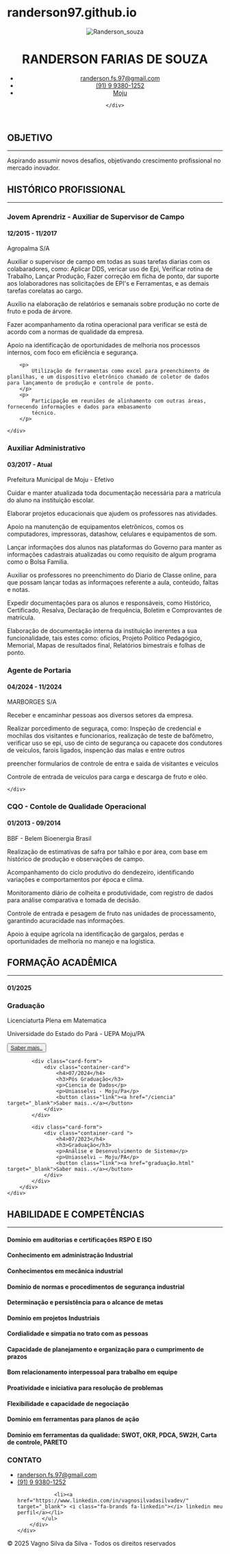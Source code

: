 # randerson97.github.io
<html lang="pt-BR"><head><style>body {transition: opacity ease-in 0.2s; } 
body[unresolved] {opacity: 0; display: block; overflow: hidden; position: relative; } 
</style>
    <meta charset="UTF-8">
    <meta name="viewport" content="width=device-width, initial-scale=1.0">
    <link rel="stylesheet" href="https://cdnjs.cloudflare.com/ajax/libs/font-awesome/6.7.2/css/all.min.css" integrity="sha512-Evv84Mr4kqVGRNSgIGL/F/aIDqQb7xQ2vcrdIwxfjThSH8CSR7PBEakCr51Ck+w+/U6swU2Im1vVX0SVk9ABhg==" crossorigin="anonymous" referrerpolicy="no-referrer">
    <link rel="stylesheet" href="asset/Css/style.css">
    <title>RANDERSON FARIAS DE SOUZA</title>
</head>

<body>

<header>
    <div class="imagem_logo">
        <img class="logo" src="img/WhatsApp Image 2025-03-24 at 8.29.09 PM.jpeg" alt="Randerson_souza">
    </div>
    <div class="titulo">
        <h1>RANDERSON FARIAS DE SOUZA</h1>
        <ul>
            <li><a href="mailto:randerson.fs.97@gmail.com"> <i class="fa-regular fa-envelope"></i> randerson.fs.97@gmail.com</a>
            </li>
            <li><a href="https://api.whatsapp.com/send?phone=5591993801252"><i class="fa-brands fa-whatsapp"></i>
                (91) 9 9380-1252</a></li>
            <li><a href="https://www.google.com/maps/place/Moju,+PA,+68450-000/@-1.8904055,-48.7781718,15z/data=!3m1!4b1!4m6!3m5!1s0x92bcabb0fb7bb561:0xd6ea1353ddfe30ea!8m2!3d-1.8867581!4d-48.7657371!16s%2Fm%2F09rs6l1?entry=ttu&amp;g_ep=EgoyMDI1MDQxNi4xIKXMDSoASAFQAw%3D%3D"><i class="fa-solid fa-location-dot"></i> Moju</a></li>
        </ul>
        
    </div>
</header>

<section id="conatine-geral">
    <div class="containe">
        <h2><i class="fas fa-bullseye"></i> OBJETIVO</h2>
        <hr>
        <p>Aspirando assumir novos desafios, objetivando crescimento profissional no mercado inovador.</p>
        <h2><i class="fa-solid fa-briefcase"></i> HISTÓRICO PROFISSIONAL</h2>
        <hr>
    </div>
</section>
<section class="card" id="conatine-geral">
    <div class="container-card">
        <h3>Jovem Aprendriz - Auxiliar de Supervisor de Campo </h3>
        <h4>12/2015 - 11/2017</h4>
        <p>Agropalma S/A</p>
        <p>Auxiliar o supervisor de campo em todas as suas tarefas diarias com os colabaradores, como: Aplicar DDS, vericar uso de Epi, Verificar rotina de Trabalho, Lançar Produção, Fazer correção em ficha de ponto, dar suporte aos lolaboradores nas solicitações de EPI's e Ferramentas, e as demais tarefas corelatas ao cargo. 
        </p>
        <p>Auxílio na elaboração de relatórios e semanais sobre produção no corte de fruto e poda de árvore.
        </p>
        <p>Fazer acompanhamento da rotina operacional para verificar se está de acordo com a normas de qualidade da empresa. 
        </p>
        <p>
            Apoio na identificação de oportunidades de melhoria nos processos internos, com foco em eficiência e
            segurança.
        </p>
        
        <p>
            Utilização de ferramentas como excel para preenchimento de planilhas, e um dispositivo eletrônico chamado de coletor de dados para lançamento de produção e controle de ponto.
        </p>
        <p>
            Participação em reuniões de alinhamento com outras áreas, fornecendo informações e dados para embasamento
            técnico.
        </p>

    </div>
</section>

<section class="card" id="conatine-geral">
    <div class="container-card">
        <h3>Auxiliar Administrativo</h3>
        <h4>03/2017 - Atual</h4>
        <p>Prefeitura Municipal de Moju - Efetivo</p>
        <p>Cuidar e manter atualizada toda documentação necessária para a matrícula do aluno na instituição escolar.
        </p>
        <p>Elaborar projetos educacionais que ajudem os professores nas atividades.</p>
        <p>
            Apoio na manutenção de equipamentos eletrônicos, comos os computadores, impressoras, datashow, celulares e equipamentos de som.
        </p>
        <p>
Lançar informações dos alunos nas plataformas do Governo para manter as informações cadastrais atualizadas ou como requisito de algum programa como o Bolsa Familia.        </p>
        <p>Auxiliar os professores no preenchimento do Diario de Classe online, para que possam lançar todas as informaçoes referente a aula, conteúdo, faltas e notas.</p>
        <p>
        </p><p>Expedir documentações para os alunos e responsáveis, como Histórico, Certificado, Resalva, Declaração de frequência, Boletim e Comprovantes de matrícula.  </p>
        <p>Elaboração de documentação interna da instituição inerentes a sua funcionalidade, tais estes como: oficios, Projeto Politico Pedagógico, Memorial, Mapas de resultados final, Relatórios bimestrais e folhas de ponto.</p>
    </div>
</section>

<section class="card" id="conatine-geral">
    <div class="container-card">
        <h3>Agente de Portaria </h3>
        <h4>04/2024 - 11/2024</h4>
        <p>MARBORGES S/A</p>
        <p>Receber e encaminhar pessoas aos diversos setores da empresa.</p>
        <p>Realizar porcedimento de seguraça, como: Inspeção de credencial e mochilas dos visitantes e funcionarios, realização de teste de bafômetro, verificar uso se epi, uso de cinto de segurança ou capacete dos condutores de veículos, farois ligados, inspenção das malas e entre outros</p>
        <p>
preencher formularios de controle de entra e saida de visitantes e veiculos         </p>
        <p>
Controle de entrada de veiculos para carga e descarga de fruto e oléo.        </p>
        
    </div>
</section>



<section class="card" id="conatine-geral">
    <div class="container-card">
        <h3>CQO - Contole de Qualidade Operacional</h3>
        <h4>01/2013 - 09/2014</h4>
        <p>BBF - Belem Bioenergia Brasil</p>
        <p>
            Realização de estimativas de safra por talhão e por área, com base em histórico de produção e observações de campo.
        </p>
        <p>
            Acompanhamento do ciclo produtivo do dendezeiro, identificando variações e comportamentos por época e clima.
        </p>
        <p>
            Monitoramento diário de colheita e produtividade, com registro de dados para análise comparativa e tomada de decisão.
        </p>
        <p>
            Controle de entrada e pesagem de fruto nas unidades de processamento, garantindo acuracidade nas informações.
        </p>
        <p>
            Apoio à equipe agrícola na identificação de gargalos, perdas e oportunidades de melhoria no manejo e na logística.
        </p>
    </div>
</section><section>
    <div class="containe" id="conatine-geral">
        <h2><i class="fas fa-graduation-cap"></i> FORMAÇÃO ACADÊMICA</h2>
        <hr>
        <div class="container-cards">
            <div class="card-form"><a></a>
                <div class="container-card">
                    <h4>01/2025</h4>
                    <h3>Graduação</h3>
                    <p>Licenciaturta Plena em Matematica </p>
                    <p>Universidade do Estado do Pará - UEPA Moju/PA</p>
                    <button class="link"><a href="/gestao" target="_blank">Saber mais..</a></button>
                </div>
            </div>

            <div class="card-form">
                <div class="container-card">
                    <h4>07/2024</h4>
                    <h3>Pós Graduação</h3>
                    <p>Ciencia de Dados</p>
                    <p>Uniasselvi - Moju/Pa</p>
                    <button class="link"><a href="/ciencia" target="_blank">Saber mais..</a></button>
                </div>
            </div>

            <div class="card-form">
                <div class="container-card ">
                    <h4>07/2023</h4>
                    <h3>Graduação</h3>
                    <p>Análise e Desenvolvimento de Sistema</p>
                    <p>Uniasselvi – Moju/PA</p>
                    <button class="link"><a href="graduação.html" target="_blank">Saber mais..</a></button>
                </div>
            </div>
        </div>
    </div>
</section>

<section>
    <div class="containe">
        <h2 class="quebra"><i class="far fa-check-circle"></i> HABILIDADE E COMPETÊNCIAS</h2>
        <hr>
        <div class="habilidade">
            <h4><i class="fas fa-circle"></i> Domínio em auditorias e certificações RSPO E ISO</h4>
            <h4><i class="fas fa-circle"></i> Conhecimento em administração Industrial</h4>
            <h4><i class="fas fa-circle"></i> Conhecimentos em mecânica industrial</h4>
            <h4><i class="fas fa-circle"></i> Domínio de normas e procedimentos de segurança industrial</h4>
            <h4><i class="fas fa-circle"></i> Determinação e persistência para o alcance de metas</h4>
            <h4><i class="fas fa-circle"></i> Domínio em projetos Industriais</h4>
            <h4><i class="fas fa-circle"></i> Cordialidade e simpatia no trato com as pessoas</h4>
            <h4><i class="fas fa-circle"></i> Capacidade de planejamento e organização para o cumprimento de prazos</h4>
            <h4><i class="fas fa-circle"></i> Bom relacionamento interpessoal para trabalho em equipe</h4>
            <h4><i class="fas fa-circle"></i> Proatividade e iniciativa para resolução de problemas</h4>
            <h4><i class="fas fa-circle"></i> Flexibilidade e capacidade de negociação</h4>
            <h4><i class="fas fa-circle"></i> Domínio em ferramentas para planos de ação</h4>
            <h4><i class="fas fa-circle"></i> Dominio em ferramentas da qualidade: SWOT, OKR, PDCA, 5W2H, Carta de
                controle, PARETO</h4>
        </div>
    </div>
</section>

<section>
    <div class="contato">
        <h3>CONTATO</h3>
        <div class="emal">
            <ul id="contato">
                <li><a href="mailto:randerson.fs.97@gmail.com"> <i class="fa-regular fa-envelope"></i> randerson.fs.97@gmail.com</a></li>
                <li><a href="https://api.whatsapp.com/send?phone=5591993801252"><i class="fa-brands fa-whatsapp"></i> (91) 9 9380-1252</a></li>
               
                <li><a href="https://www.linkedin.com/in/vagnosilvadasilvadev/" target="_blank"> <i class="fa-brands fa-linkedin"></i> linkedin meu perfil</a></li>
            </ul>
        </div>
    </div>
</section>

<footer>
    <p>© 2025 Vagno Silva da Silva - Todos os direitos reservados</p>
</footer>


<veepn-guard-alert><style>@font-face{font-family:FigtreeVF;src:url(chrome-extension://majdfhpaihoncoakbjgbdhglocklcgno/fonts/FigtreeVF.woff2) format("woff2 supports variations"),url(chrome-extension://majdfhpaihoncoakbjgbdhglocklcgno/fonts/FigtreeVF.woff2) format("woff2-variations");font-weight:100 1000;font-display:swap}</style></veepn-guard-alert><veepn-lock-screen><style>@font-face{font-family:FigtreeVF;src:url(chrome-extension://majdfhpaihoncoakbjgbdhglocklcgno/fonts/FigtreeVF.woff2) format("woff2 supports variations"),url(chrome-extension://majdfhpaihoncoakbjgbdhglocklcgno/fonts/FigtreeVF.woff2) format("woff2-variations");font-weight:100 1000;font-display:swap}</style></veepn-lock-screen></body></html>

